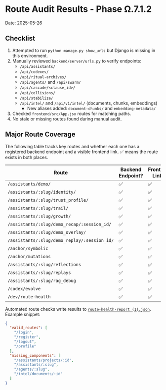 # Route Audit Results - Phase Ω.7.1.2

Date: 2025-05-26

## Checklist
1. Attempted to run `python manage.py show_urls` but Django is missing in this environment.
2. Manually reviewed `backend/server/urls.py` to verify endpoints:
   - `/api/assistants/`
   - `/api/codexes/`
   - `/api/ritual-archives/`
   - `/api/agents/` and `/api/swarm/`
   - `/api/cascade/<clause_id>/`
   - `/api/collisions/`
   - `/api/stabilize/`
   - `/api/intel/` and `/api/v1/intel/` (documents, chunks, embeddings)
     - New aliases added: `document-chunks/` and `embedding-metadata/`
3. Checked `frontend/src/App.jsx` routes for matching paths.
4. No stale or missing routes found during manual audit.

## Major Route Coverage

The following table tracks key routes and whether each one has a registered backend endpoint and a visible frontend link. ✅ means the route exists in both places.

| Route | Backend Endpoint? | Frontend Link? |
| ----- | ----------------- | -------------- |
| `/assistants/demo/` | ✅ | ✅ |
| `/assistants/:slug/identity/` | ✅ | ✅ |
| `/assistants/:slug/trust_profile/` | ✅ | ✅ |
| `/assistants/:slug/trail/` | ✅ | ✅ |
| `/assistants/:slug/growth/` | ✅ | ✅ |
| `/assistants/:slug/demo_recap/:session_id/` | ✅ | ✅ |
| `/assistants/:slug/demo_overlay/` | ✅ | ✅ |
| `/assistants/:slug/demo_replay/:session_id/` | ✅ | ✅ |
| `/anchor/symbolic` | ✅ | ✅ |
| `/anchor/mutations` | ✅ | ✅ |
| `/assistants/:slug/reflections` | ✅ | ✅ |
| `/assistants/:slug/replays` | ✅ | ✅ |
| `/assistants/:slug/rag_debug` | ✅ | ✅ |
| `/codex/evolve` | ✅ | ✅ |
| `/dev/route-health` | ✅ | ✅ |

Automated route checks write results to [`route-health-report (1).json`](route-health-report%20(1).json). Example snippet:

```json
{
  "valid_routes": [
    "/login",
    "/register",
    "/logout",
    "/profile"
  ],
  "missing_components": [
    "/assistants/projects/:id",
    "/assistants/:slug",
    "/agents/:slug",
    "/intel/documents/:id"
  ]
}
```


